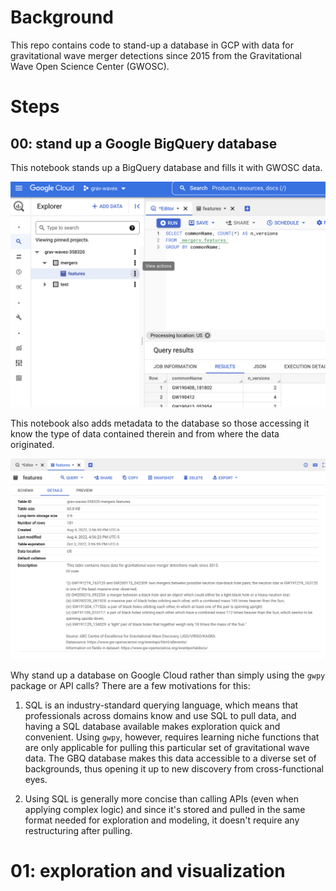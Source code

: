 # Background

This repo contains code to stand-up a database in GCP with data for gravitational wave merger detections since 2015 from the Gravitational Wave Open Science Center (GWOSC).

# Steps

## 00: stand up a Google BigQuery database

This notebook stands up a BigQuery database and fills it with GWOSC data.

![](img/gbq_q.png)

This notebook also adds metadata to the database so those accessing it know the type of data contained therein and from where the data originated.

![](img/gbq_desc.png)

Why stand up a database on Google Cloud rather than simply using the `gwpy` package or API calls? There are a few motivations for this:

1. SQL is an industry-standard querying language, which means that professionals across domains know and use SQL to pull data, and having a SQL database available makes exploration quick and convenient. Using `gwpy`, however, requires learning niche functions that are only applicable for pulling this particular set of gravitational wave data. The GBQ database makes this data accessible to a diverse set of backgrounds, thus opening it up to new discovery from cross-functional eyes.

2. Using SQL is generally more concise than calling APIs (even when applying complex logic) and since it's stored and pulled in the same format needed for exploration and modeling, it doesn't require any restructuring after pulling.

# 01: exploration and visualization

